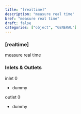 ```yaml
---
title: "[realtime]"
description: "measure real time"
bref: "measure real time"
draft: false
categories: ["object", "GENERAL"]
---
```


### [realtime]

measure real time

### Inlets & Outlets

inlet 0

 - dummy

outlet 0

 - dummy
 
